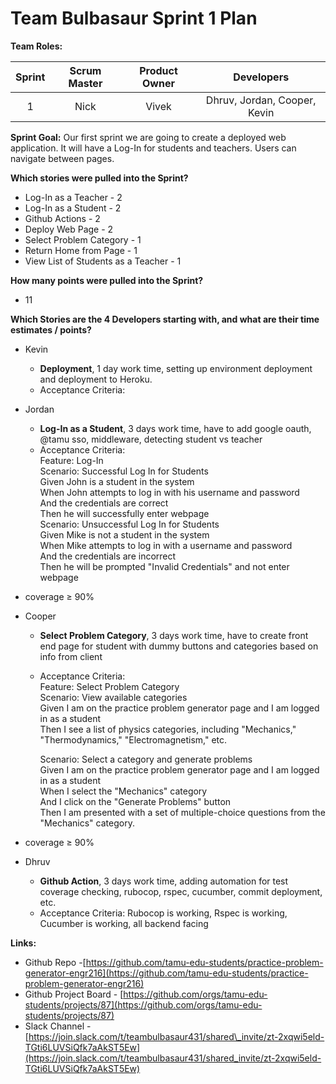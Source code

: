 

# Team Bulbasaur Sprint 1 Plan

**Team Roles:**

| Sprint | Scrum Master | Product Owner | Developers |
| :---: | :---: | :---: | :---: |
| 1 | Nick | Vivek | Dhruv, Jordan, Cooper, Kevin |

**Sprint Goal:** Our first sprint we are going to create a deployed web application. It will have a Log-In for students and teachers. Users can navigate between pages.

**Which stories were pulled into the Sprint?**

* Log-In as a Teacher \- 2  
* Log-In as a Student \- 2  
* Github Actions \- 2  
* Deploy Web Page \- 2  
* Select Problem Category \- 1  
* Return Home from Page \- 1  
* View List of Students as a Teacher \- 1

**How many points were pulled into the Sprint?**

* 11

**Which Stories are the 4 Developers starting with, and what are their time estimates / points?**

* Kevin   
  * **Deployment**, 1 day work time, setting up environment deployment and deployment to Heroku.  
  * Acceptance Criteria:   
      
* Jordan   
  * **Log-In as a Student**, 3 days work time, have to add google oauth, @tamu sso, middleware, detecting student vs teacher  
  * Acceptance Criteria:   
    Feature: Log-In  
        Scenario: Successful Log In for Students  
            Given John is a student in the system  
            When John attempts to log in with his username and password  
            And the credentials are correct  
            Then he will successfully enter webpage  
        Scenario: Unsuccessful Log In for Students  
            Given Mike is not a student in the system  
            When Mike attempts to log in with a username and password  
            And the credentials are incorrect  
            Then he will be prompted "Invalid Credentials" and not enter webpage  
*  coverage ≥ 90%


* Cooper  
  * **Select Problem Category**, 3 days work time, have to create front end page for student with dummy buttons and categories based on info from client  
  * Acceptance Criteria:   
    Feature: Select Problem Category  
    Scenario: View available categories  
        Given I am on the practice problem generator page and I am logged in as a student  
        Then I see a list of physics categories, including "Mechanics," "Thermodynamics," "Electromagnetism,"  etc.  
      
      Scenario: Select a category and generate problems  
        Given I am on the practice problem generator page and I am logged in as a student  
        When I select the "Mechanics" category  
        And I click on the "Generate Problems" button  
        Then I am presented with a set of multiple-choice questions from the "Mechanics" category.  
      
*  coverage ≥ 90%  
* Dhruv   
  * **Github Action**, 3 days work time, adding automation for test coverage checking, rubocop, rspec, cucumber, commit deployment, etc.  
  * Acceptance Criteria: Rubocop is working, Rspec is working, Cucumber is working, all backend facing

**Links:**

* Github Repo \-[https://github.com/tamu-edu-students/practice-problem-generator-engr216](https://github.com/tamu-edu-students/practice-problem-generator-engr216)  
* Github Project Board \- [https://github.com/orgs/tamu-edu-students/projects/87](https://github.com/orgs/tamu-edu-students/projects/87)  
* Slack Channel \- [https://join.slack.com/t/teambulbasaur431/shared\_invite/zt-2xqwi5eld-TGti6LUVSiQfk7aAkST5Ew](https://join.slack.com/t/teambulbasaur431/shared_invite/zt-2xqwi5eld-TGti6LUVSiQfk7aAkST5Ew)
